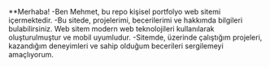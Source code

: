 **Merhaba! 
-Ben Mehmet, 
bu repo kişisel portfolyo web sitemi içermektedir. 
-Bu sitede, projelerimi, becerilerimi ve hakkımda bilgileri bulabilirsiniz. Web sitem modern web teknolojileri kullanılarak oluşturulmuştur ve mobil uyumludur.
 
-Sitemde, üzerinde çalıştığım projeleri, kazandığım deneyimleri ve sahip olduğum becerileri sergilemeyi amaçlıyorum. 
